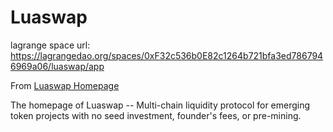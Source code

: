 # Luaswap

lagrange space url: https://lagrangedao.org/spaces/0xF32c536b0E82c1264b721bfa3ed7867946969a06/luaswap/app

From [Luaswap Homepage](https://github.com/tomochain/luaswap-homepage)

The homepage of Luaswap -- Multi-chain liquidity protocol for emerging token projects with no seed investment, founder's fees, or pre-mining.